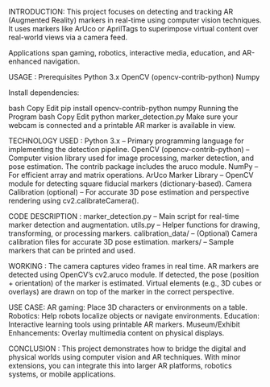 INTRODUCTION:
             This project focuses on detecting and tracking AR (Augmented Reality) markers in real-time using computer vision techniques. It uses markers like ArUco or AprilTags to superimpose virtual content over real-world views via a camera feed.

Applications span gaming, robotics, interactive media, education, and AR-enhanced navigation.

USAGE :    Prerequisites
          Python 3.x
          OpenCV (opencv-contrib-python)
          Numpy

Install dependencies:

bash
Copy
Edit
pip install opencv-contrib-python numpy
Running the Program
bash
Copy
Edit
python marker_detection.py
Make sure your webcam is connected and a printable AR marker is available in view.

TECHNOLOGY USED :
Python 3.x – Primary programming language for implementing the detection pipeline.
OpenCV (opencv-contrib-python) – Computer vision library used for image processing, marker detection, and pose estimation. The contrib package includes the aruco module.
NumPy – For efficient array and matrix operations.
ArUco Marker Library – OpenCV module for detecting square fiducial markers (dictionary-based).
Camera Calibration (optional) – For accurate 3D pose estimation and perspective rendering using cv2.calibrateCamera().

CODE DESCRIPTION :
           marker_detection.py – Main script for real-time marker detection and augmentation.
           utils.py – Helper functions for drawing, transforming, or processing markers.
           calibration_data/ – (Optional) Camera calibration files for accurate 3D pose estimation.
           markers/ – Sample markers that can be printed and used.

WORKING :
       The camera captures video frames in real time.
       AR markers are detected using OpenCV’s cv2.aruco module.
       If detected, the pose (position + orientation) of the marker is estimated.
      Virtual elements (e.g., 3D cubes or overlays) are drawn on top of the marker in the correct perspective.

USE CASE:
AR gaming: Place 3D characters or environments on a table.
Robotics: Help robots localize objects or navigate environments.
Education: Interactive learning tools using printable AR markers.
Museum/Exhibit Enhancements: Overlay multimedia content on physical displays.

CONCLUSION :
This project demonstrates how to bridge the digital and physical worlds using computer vision and AR techniques. With minor extensions, you can integrate this into larger AR platforms, robotics systems, or mobile applications.
